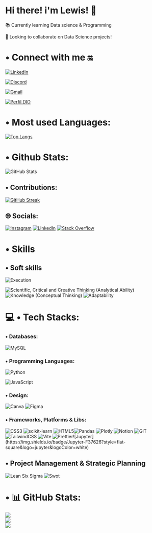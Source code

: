 # Hi there! i'm Lewis! 🚀


📚 Currently learning Data science & Programming

👯 Looking to collaborate on Data Science projects!



# • Connect with me 🔛

[![LinkedIn](https://img.shields.io/badge/LinkedIn-000?style=for-the-badge&logo=linkedin&logoColor=FFF)](https://www.linkedin.com/in/luiz-henrique-cordeiro-41468317b/)

[![Discord](https://img.shields.io/badge/Discord-000?style=for-the-badge&logo=discord)](https://www.discord.com/in/lewisz93/)

[![Gmail](https://img.shields.io/badge/-Gmail-%23333?style=for-the-badge&logo=gmail&logocolor=fff)](mailto:henrique.codeiro21@gmail.com)

[![Perfil DIO](https://img.shields.io/badge/-Meu%20Perfil%20na%20DIO-30A3DC?style=for-the-badge&logoColor=fff)](https://web.dio.me/users/henrique_cordeiro21)






# • Most used Languages:
[![Top Langs](https://github-readme-stats.vercel.app/api/top-langs/?username=Lewiscr7&layout=pie)](https://github.com/Lewiscr7/github-readme-stats)

# • Github Stats:
![GitHub Stats](https://github-readme-stats.vercel.app/api?username=Lewiscr7&theme=transparent&bg_color=000&border_color=30A3DC&show_icons=true&icon_color=30A3DC&title_color=E94D5F&text_color=FFF)

## • Contributions:
[![GitHub Streak](https://streak-stats.demolab.com/?user=Lewiscr7&theme=bear&background=000&border=30A3DC&dates=FFF)](https://git.io/streak-stats)


## 🌐 Socials:
[![Instagram](https://img.shields.io/badge/Instagram-%23E4405F.svg?logo=Instagram&logoColor=white)](https://instagram.com/lewiz1n) [![LinkedIn](https://img.shields.io/badge/LinkedIn-%230077B5.svg?logo=linkedin&logoColor=white)](https://linkedin.com/in/https://www.linkedin.com/in/luiz-henrique-cordeiro-41468317b/) [![Stack Overflow](https://img.shields.io/badge/-Stackoverflow-FE7A16?logo=stack-overflow&logoColor=white)](https://stackoverflow.com/users/Lewiscr7) 

# • Skills
## • Soft skills

![Execution](https://img.shields.io/badge/Execution%20(Planning%20and%20Organization)-%23007BFF?style=flat-square)

<p>
  
  <img alt="Scientific, Critical and Creative Thinking (Analytical Ability)" src="https://img.shields.io/badge/Scientific,%20Critical%20and%20Creative%20Thinking%20(Analytical%20Ability)-%239C27B0?style=flat-square" />
  <img alt="Knowledge (Conceptual Thinking)" src="https://img.shields.io/badge/Knowledge%20(Conceptual%20Thinking)-%234CAF50?style=flat-square" />
  <img alt="Adaptability" src="https://img.shields.io/badge/Adaptability-%23FFC107?style=flat-square" />

</p>


# 💻 • Tech Stacks:

###  • Databases:

![MySQL](https://img.shields.io/badge/mysql-%2300000f.svg?style=for-the-badge&logo=mysql&logoColor=blue)

### • Programming Languages:
![Python](https://img.shields.io/badge/python-3670A0?style=for-the-badge&logo=python&logoColor=ffdd54)

![JavaScript](https://img.shields.io/badge/JavaScript-000?style=for-the-badge&logo=javascript)

### • Design:
 ![Canva](https://img.shields.io/badge/Canva-%2300C4CC.svg?style=for-the-badge&logo=Canva&logoColor=white)
 ![Figma](https://img.shields.io/badge/figma-black.svg?style=for-the-badge&logo=figma&logoColor=yell)


### • Frameworks, Platforms & Libs:
![CSS3](https://img.shields.io/badge/CSS3-000?style=for-the-badge&logo=css3&logoColor=264CE4) ![scikit-learn](https://img.shields.io/badge/scikit--learn-%23F7931E.svg?style=for-the-badge&logo=scikit-learn&logoColor=white)
![HTML5](https://img.shields.io/badge/html5-%23E34F26.svg?style=for-the-badge&logo=html5&logoColor=white)![Pandas](https://img.shields.io/badge/pandas-%23150458.svg?style=for-the-badge&logo=pandas&logoColor=white) ![Plotly](https://img.shields.io/badge/Plotly-%233F4F75.svg?style=for-the-badge&logo=plotly&logoColor=white) ![Notion](https://img.shields.io/badge/Notion-%23000000.svg?style=for-the-badge&logo=notion&logoColor=white) ![GIT](https://img.shields.io/badge/Git-fc6d26?style=for-the-badge&logo=git&logoColor=white)  ![TailwindCSS](https://img.shields.io/badge/tailwindcss-%2338B2AC.svg?style=for-the-badge&logo=tailwind-css&logoColor=white) ![Vite](https://img.shields.io/badge/vite-%23646CFF.svg?style=for-the-badge&logo=vite&logoColor=white)
![Prettier](https://img.shields.io/badge/-Prettier-F7B93E?style=flat-square&logo=prettier&logoColor=white")![Jupyter](https://img.shields.io/badge/Jupyter-F37626?style=flat-square&logo=jupyter&logoColor=white)

## • Project Management & Strategic Planning

![Lean Six Sigma](https://img.shields.io/badge/Lean%20Six%20Sigma-43A047?style=flat-square&logo=lean-six-sigma&logoColor=white)
![Swot](https://img.shields.io/badge/SWOT-FF5733?style=flat-square&logo=swot&logoColor=white)


# • 📊 GitHub Stats:
![](https://github-readme-stats.vercel.app/api?username=Lewiscr7&theme=dark&hide_border=false&include_all_commits=true&count_private=false)<br/>
![](https://github-readme-streak-stats.herokuapp.com/?user=Lewiscr7&theme=dark&hide_border=false)<br/>
![](https://github-readme-stats.vercel.app/api/top-langs/?username=Lewiscr7&theme=dark&hide_border=false&include_all_commits=true&count_private=false&layout=compact)

